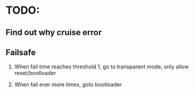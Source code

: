 # TODO:

## Find out why cruise error

## Failsafe
1. When fail time reaches threshold 1, go to transparent mode, only allow reset/bootloader

2. When fail ever more times, goto bootloader
